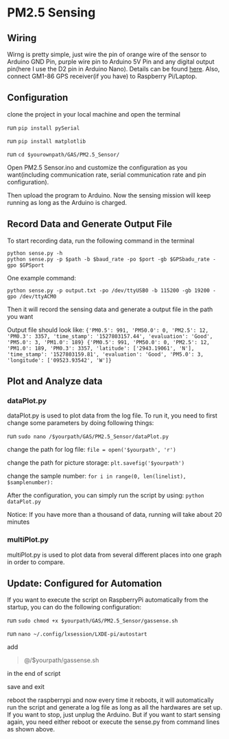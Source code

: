 
# PM2.5 Sensing
## Wiring
Wirng is pretty simple, just wire the pin of orange wire of the sensor to Arduino GND Pin, purple wire pin to Arduino 5V Pin and any digital output pin(here I use the D2 pin in Arduino Nano).
Details can be found [here](https://cdn-learn.adafruit.com/downloads/pdf/pm25-air-quality-sensor.pdf). Also, connect GM1-86 GPS receiver(if you have) to Raspberry Pi/Laptop.

## Configuration
clone the project in your local machine and open the terminal 

run ```pip install pySerial```

run ```pip install matplotlib```

run ```cd $yourownpath/GAS/PM2.5_Sensor/``` 

Open PM2.5 Sensor.ino and customize the configuration as you want(including communication rate, serial communication rate and pin configuration). 

Then upload the program to Arduino. Now the sensing mission will keep running as long as the Arduino is charged.

## Record Data and Generate Output File
To start recording data, run the following command in the terminal
```shell
python sense.py -h
python sense.py -p $path -b $baud_rate -po $port -gb $GPSbadu_rate -gpo $GPSport
```
One example command:

``
python sense.py -p output.txt -po /dev/ttyUSB0 -b 115200 -gb 19200 -gpo /dev/ttyACM0
``

Then it will record the sensing data and generate a output file in the path you want

Output file should look like:
``
{'PM0.5': 991, 'PM50.0': 0, 'PM2.5': 12, 'PM0.3': 3357, 'time_stamp': '1527803157.44', 'evaluation': 'Good', 'PM5.0': 3, 'PM1.0': 189}
{'PM0.5': 991, 'PM50.0': 0, 'PM2.5': 12, 'PM1.0': 189, 'PM0.3': 3357, 'latitude': ['2943.19061', 'N'], 'time_stamp': '1527803159.81', 'evaluation': 'Good', 'PM5.0': 3, 'longitude': ['09523.93542', 'W']}
`` 
## Plot and Analyze data 
### dataPlot.py
dataPlot.py is used to plot data from the log file. To run it, you need to first change some parameters by doing following things:

run ```sudo nano /$yourpath/GAS/PM2.5_Sensor/dataPlot.py```

change the path for log file: ```file = open('$yourpath', 'r')```

change the path for picture storage: ```plt.savefig('$yourpath')```

change the sample number: ```for i in range(0, len(linelist), $samplenumber): ```

After the configuration, you can simply run the script by using:
```python dataPlot.py```

Notice: If you have more than a thousand of data, running will take about 20 minutes

### multiPlot.py
multiPlot.py is used to plot data from several different places into one graph in order to compare.

## Update: Configured for Automation
If you want to execute the script on RaspberryPi automatically from the startup, you can do the following configuration:

run ```sudo chmod +x $yourpath/GAS/PM2.5_Sensor/gassense.sh```
 
run ```nano ~/.config/lxsession/LXDE-pi/autostart``` 

add
> @/$yourpath/gassense.sh 

in the end of script

save and exit

reboot the raspberrypi and now every time it reboots, it will automatically run the script and generate a log file as long as all the hardwares are set up. If you want to stop, just unplug the Arduino. But if you want to start sensing again, you need either reboot or execute the sense.py from command lines as shown above.

